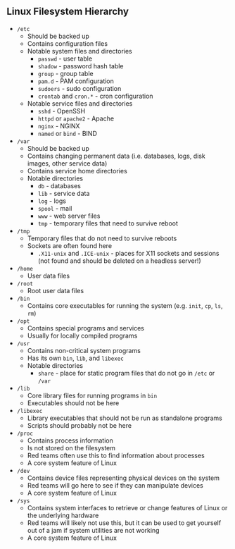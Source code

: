 ## Linux Filesystem Hierarchy

* `/etc`
	- Should be backed up
	- Contains configuration files
	- Notable system files and directories
		+ `passwd` - user table
		+ `shadow` - password hash table
		+ `group` - group table
		+ `pam.d` - PAM configuration
		+ `sudoers` - sudo configuration
		+ `crontab` and `cron.*` - cron configuration
	- Notable service files and directories
		+ `sshd` - OpenSSH
		+ `httpd` or `apache2` - Apache
		+ `nginx` - NGINX
		+ `named` or `bind` - BIND
* `/var`
	- Should be backed up
	- Contains changing permanent data (i.e. databases, logs, disk images, other service data)
	- Contains service home directories
	- Notable directories
		+ `db` - databases
		+ `lib` - service data
		+ `log` - logs
		+ `spool` - mail
		+ `www` - web server files
		+ `tmp` - temporary files that need to survive reboot
* `/tmp`
	- Temporary files that do not need to survive reboots
	- Sockets are often found here
		+ `.X11-unix` and `.ICE-unix` - places for X11 sockets and sessions (not found and should be deleted on a headless server!)
* `/home`
	- User data files
* `/root`
	- Root user data files
* `/bin`
	- Contains core executables for running the system (e.g. `init`, `cp`, `ls`, `rm`)
* `/opt`
	- Contains special programs and services
	- Usually for locally compiled programs
* `/usr`
	- Contains non-critical system programs
	- Has its own `bin`, `lib`, and `libexec`
	- Notable directories
		+ `share` - place for static program files that do not go in `/etc` or `/var`
* `/lib`
	- Core library files for running programs in `bin`
	- Executables should not be here
* `/libexec`
	- Library executables that should not be run as standalone programs
	- Scripts should probably not be here
* `/proc`
	- Contains process information
	- Is not stored on the filesystem
	- Red teams often use this to find information about processes
	- A core system feature of Linux
* `/dev`
	- Contains device files representing physical devices on the system
	- Red teams will go here to see if they can manipulate devices
	- A core system feature of Linux
* `/sys`
	- Contains system interfaces to retrieve or change features of Linux or the underlying hardware
	- Red teams will likely not use this, but it can be used to get yourself out of a jam if system utilities are not working
	- A core system feature of Linux
